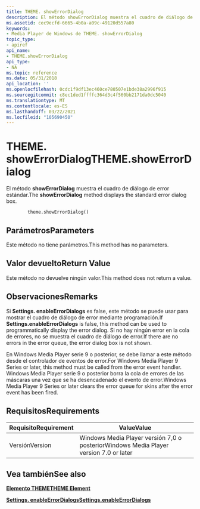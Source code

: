 ```yaml
---
title: THEME. showErrorDialog
description: El método showErrorDialog muestra el cuadro de diálogo de error estándar.
ms.assetid: cec9ecfd-6665-4b0a-a09c-49120d557a80
keywords:
- Media Player de Windows de THEME. showErrorDialog
topic_type:
- apiref
api_name:
- THEME.showErrorDialog
api_type:
- NA
ms.topic: reference
ms.date: 05/31/2018
api_location: ''
ms.openlocfilehash: 0cdc1f9df13ec460ce780507e1bde38a2996f915
ms.sourcegitcommit: c8ec1ded1ffffc364d3c4f560bb2171da0dc5040
ms.translationtype: MT
ms.contentlocale: es-ES
ms.lasthandoff: 03/22/2021
ms.locfileid: "105690450"
---
```

# <a name="themeshowerrordialog"></a><span data-ttu-id="fada3-104">THEME. showErrorDialog</span><span class="sxs-lookup"><span data-stu-id="fada3-104">THEME.showErrorDialog</span></span>

<span data-ttu-id="fada3-105">El método **showErrorDialog** muestra el cuadro de diálogo de error estándar.</span><span class="sxs-lookup"><span data-stu-id="fada3-105">The **showErrorDialog** method displays the standard error dialog box.</span></span>

``` syntax
        theme.showErrorDialog()
```

## <a name="parameters"></a><span data-ttu-id="fada3-106">Parámetros</span><span class="sxs-lookup"><span data-stu-id="fada3-106">Parameters</span></span>

<span data-ttu-id="fada3-107">Este método no tiene parámetros.</span><span class="sxs-lookup"><span data-stu-id="fada3-107">This method has no parameters.</span></span>

## <a name="return-value"></a><span data-ttu-id="fada3-108">Valor devuelto</span><span class="sxs-lookup"><span data-stu-id="fada3-108">Return Value</span></span>

<span data-ttu-id="fada3-109">Este método no devuelve ningún valor.</span><span class="sxs-lookup"><span data-stu-id="fada3-109">This method does not return a value.</span></span>

## <a name="remarks"></a><span data-ttu-id="fada3-110">Observaciones</span><span class="sxs-lookup"><span data-stu-id="fada3-110">Remarks</span></span>

<span data-ttu-id="fada3-111">Si **Settings. enableErrorDialogs** es false, este método se puede usar para mostrar el cuadro de diálogo de error mediante programación.</span><span class="sxs-lookup"><span data-stu-id="fada3-111">If **Settings.enableErrorDialogs** is false, this method can be used to programmatically display the error dialog.</span></span> <span data-ttu-id="fada3-112">Si no hay ningún error en la cola de errores, no se muestra el cuadro de diálogo de error.</span><span class="sxs-lookup"><span data-stu-id="fada3-112">If there are no errors in the error queue, the error dialog box is not shown.</span></span>

<span data-ttu-id="fada3-113">En Windows Media Player serie 9 o posterior, se debe llamar a este método desde el controlador de eventos de error.</span><span class="sxs-lookup"><span data-stu-id="fada3-113">For Windows Media Player 9 Series or later, this method must be called from the error event handler.</span></span> <span data-ttu-id="fada3-114">Windows Media Player serie 9 o posterior borra la cola de errores de las máscaras una vez que se ha desencadenado el evento de error.</span><span class="sxs-lookup"><span data-stu-id="fada3-114">Windows Media Player 9 Series or later clears the error queue for skins after the error event has been fired.</span></span>

## <a name="requirements"></a><span data-ttu-id="fada3-115">Requisitos</span><span class="sxs-lookup"><span data-stu-id="fada3-115">Requirements</span></span>



| <span data-ttu-id="fada3-116">Requisito</span><span class="sxs-lookup"><span data-stu-id="fada3-116">Requirement</span></span> | <span data-ttu-id="fada3-117">Value</span><span class="sxs-lookup"><span data-stu-id="fada3-117">Value</span></span> |
|--------------------|------------------------------------------------------|
| <span data-ttu-id="fada3-118">Versión</span><span class="sxs-lookup"><span data-stu-id="fada3-118">Version</span></span><br/> | <span data-ttu-id="fada3-119">Windows Media Player versión 7,0 o posterior</span><span class="sxs-lookup"><span data-stu-id="fada3-119">Windows Media Player version 7.0 or later</span></span><br/> |



## <a name="see-also"></a><span data-ttu-id="fada3-120">Vea también</span><span class="sxs-lookup"><span data-stu-id="fada3-120">See also</span></span>

<dl> <dt>

[<span data-ttu-id="fada3-121">**Elemento THEME**</span><span class="sxs-lookup"><span data-stu-id="fada3-121">**THEME Element**</span></span>](theme-element.md)
</dt> <dt>

[<span data-ttu-id="fada3-122">**Settings. enableErrorDialogs**</span><span class="sxs-lookup"><span data-stu-id="fada3-122">**Settings.enableErrorDialogs**</span></span>](settings-enableerrordialogs.md)
</dt> </dl>

 

 





